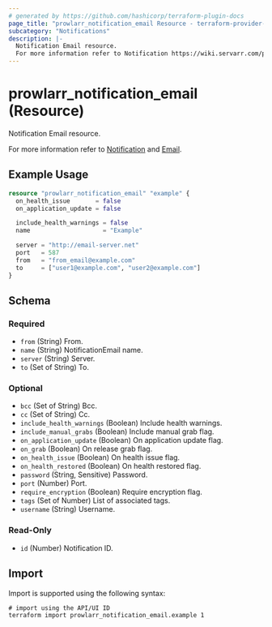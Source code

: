 ```yaml
---
# generated by https://github.com/hashicorp/terraform-plugin-docs
page_title: "prowlarr_notification_email Resource - terraform-provider-prowlarr"
subcategory: "Notifications"
description: |-
  Notification Email resource.
  For more information refer to Notification https://wiki.servarr.com/prowlarr/settings#connect and Email https://wiki.servarr.com/prowlarr/supported#email.
---
```


# prowlarr_notification_email (Resource)

<!-- subcategory:Notifications -->Notification Email resource.
For more information refer to [Notification](https://wiki.servarr.com/prowlarr/settings#connect) and [Email](https://wiki.servarr.com/prowlarr/supported#email).

## Example Usage

```terraform
resource "prowlarr_notification_email" "example" {
  on_health_issue       = false
  on_application_update = false

  include_health_warnings = false
  name                    = "Example"

  server = "http://email-server.net"
  port   = 587
  from   = "from_email@example.com"
  to     = ["user1@example.com", "user2@example.com"]
}
```

<!-- schema generated by tfplugindocs -->
## Schema

### Required

- `from` (String) From.
- `name` (String) NotificationEmail name.
- `server` (String) Server.
- `to` (Set of String) To.

### Optional

- `bcc` (Set of String) Bcc.
- `cc` (Set of String) Cc.
- `include_health_warnings` (Boolean) Include health warnings.
- `include_manual_grabs` (Boolean) Include manual grab flag.
- `on_application_update` (Boolean) On application update flag.
- `on_grab` (Boolean) On release grab flag.
- `on_health_issue` (Boolean) On health issue flag.
- `on_health_restored` (Boolean) On health restored flag.
- `password` (String, Sensitive) Password.
- `port` (Number) Port.
- `require_encryption` (Boolean) Require encryption flag.
- `tags` (Set of Number) List of associated tags.
- `username` (String) Username.

### Read-Only

- `id` (Number) Notification ID.

## Import

Import is supported using the following syntax:

```shell
# import using the API/UI ID
terraform import prowlarr_notification_email.example 1
```
